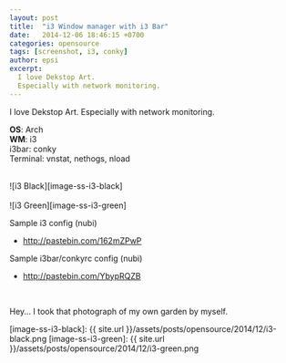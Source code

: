 ```yaml
---
layout: post
title:  "i3 Window manager with i3 Bar"
date:   2014-12-06 18:46:15 +0700
categories: opensource
tags: [screenshot, i3, conky]
author: epsi
excerpt:
  I love Dekstop Art.
  Especially with network monitoring.
---
```


I love Dekstop Art.
Especially with network monitoring.

**OS**: Arch<br/>
**WM**: i3<br/>
i3bar: conky<br/>
Terminal: vnstat, nethogs, nload<br/>

<br/>
![i3 Black][image-ss-i3-black]
<br/><br/>
![i3 Green][image-ss-i3-green]
<br/>

Sample i3 config (nubi)

* <http://pastebin.com/162mZPwP>

Sample i3bar/conkyrc config (nubi)

* <http://pastebin.com/YbypRQZB>

<br/>

Hey... I took that photograph of my own garden by myself.

[image-ss-i3-black]: {{ site.url }}/assets/posts/opensource/2014/12/i3-black.png
[image-ss-i3-green]: {{ site.url }}/assets/posts/opensource/2014/12/i3-green.png
